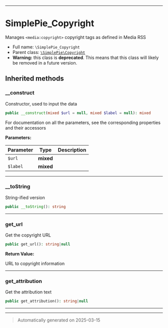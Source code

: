 ***

# SimplePie_Copyright

Manages `<media:copyright>` copyright tags as defined in Media RSS



* Full name: `\SimplePie_Copyright`
* Parent class: [`\SimplePie\Copyright`](./SimplePie/Copyright.md)
* **Warning:** this class is **deprecated**. This means that this class will likely be removed in a future version.






## Inherited methods


### __construct

Constructor, used to input the data

```php
public __construct(mixed $url = null, mixed $label = null): mixed
```

For documentation on all the parameters, see the corresponding
properties and their accessors






**Parameters:**

| Parameter | Type | Description |
|-----------|------|-------------|
| `$url` | **mixed** |  |
| `$label` | **mixed** |  |





***

### __toString

String-ified version

```php
public __toString(): string
```












***

### get_url

Get the copyright URL

```php
public get_url(): string|null
```









**Return Value:**

URL to copyright information




***

### get_attribution

Get the attribution text

```php
public get_attribution(): string|null
```












***


***
> Automatically generated on 2025-03-15
